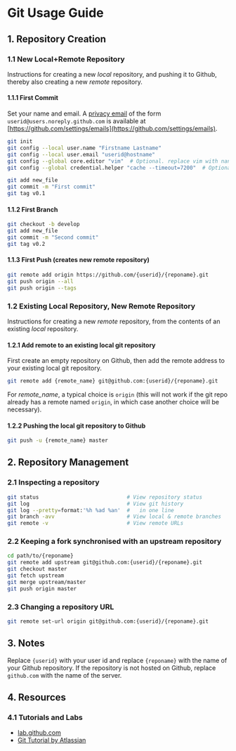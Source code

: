 # Git Usage Guide

## 1. Repository Creation

### 1.1 New Local+Remote Repository

Instructions for creating a new *local* repository,
and pushing it to Github, thereby also creating a
new *remote* repository.

#### 1.1.1 First Commit

Set your name and email. A
[privacy email](https://docs.github.com/en/github/setting-up-and-managing-your-github-user-account/setting-your-commit-email-address)
of the form `userid@users.noreply.github.com` is available at
[https://github.com/settings/emails](https://github.com/settings/emails).

```bash
git init
git config --local user.name "Firstname Lastname"
git config --local user.email "userid@hostname"
git config --global core.editor "vim"  # Optional. replace vim with nano, ..., depending on the preferred editor for commits
git config --global credential.helper "cache --timeout=7200"  # Optional. save credentials for 2 hours

git add new_file
git commit -m "First commit"
git tag v0.1
```

#### 1.1.2 First Branch

```bash
git checkout -b develop
git add new_file
git commit -m "Second commit"
git tag v0.2
```

#### 1.1.3 First Push (creates new remote repository)

```bash
git remote add origin https://github.com/{userid}/{reponame}.git
git push origin --all
git push origin --tags
```

### 1.2 Existing Local Repository, New Remote Repository

Instructions for creating a new *remote* repository,
from the contents of an existing *local* repository.

#### 1.2.1 Add remote to an existing local git repository

First create an empty repository on Github,
then add the remote address to your existing local git repository.

```bash
git remote add {remote_name} git@github.com:{userid}/{reponame}.git
```

For *remote_name*, a typical choice is `origin` (this will not work
if the git repo already has a remote named `origin`, in which case
another choice will be necessary).


#### 1.2.2 Pushing the local git repository to Github

```bash
git push -u {remote_name} master
```

## 2. Repository Management

### 2.1 Inspecting a repository

```bash
git status                            # View repository status
git log                               # View git history
git log --pretty=format:'%h %ad %an'  #   in one line
git branch -avv                       # View local & remote branches
git remote -v                         # View remote URLs
```

### 2.2 Keeping a fork synchronised with an upstream repository

```bash
cd path/to/{reponame}
git remote add upstream git@github.com:{userid}/{reponame}.git
git checkout master
git fetch upstream
git merge upstream/master
git push origin master
```

### 2.3 Changing a repository URL

```bash
git remote set-url origin git@github.com:{userid}/{reponame}.git
```

## 3. Notes

Replace `{userid}` with your user id and replace `{reponame}`
with the name of your Github repository.  If the repository is not
hosted on Github, replace `github.com` with the name of the server.

## 4. Resources

### 4.1 Tutorials and Labs

- [lab.github.com](https://lab.github.com)
- [Git Tutorial by Atlassian](https://www.atlassian.com/git/tutorials/git-bash)
